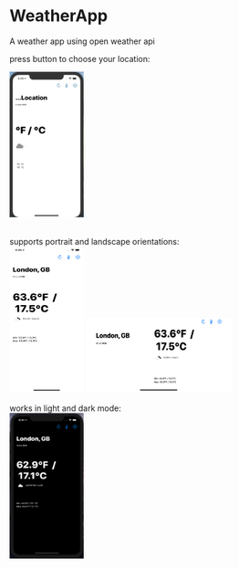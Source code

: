 # WeatherApp
A weather app using open weather api

press button to choose your location:

<img alt="gif1" src="Gif1.gif" width="130" height="255" />

<br>
<br>

supports portrait and landscape orientations:
<br>
<img alt="portrait" src="Portrait.png" width="130" height="255"/>
<img alt="landscape" src="Landscape.png" width="255" height="130"/>
<br>
<br>
works in light and dark mode:
<br>
<img alt="dark" src="dark.png" width="130" height="255"/>
